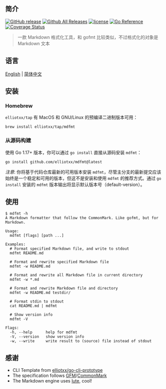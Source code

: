 ## 简介

[![GitHub release](https://img.shields.io/github/release/elliotxx/mdfmt.svg)](https://github.com/elliotxx/mdfmt/releases)
[![Github All Releases](https://img.shields.io/github/downloads/elliotxx/mdfmt/total.svg)](https://github.com/elliotxx/mdfmt/releases)
[![license](https://img.shields.io/github/license/elliotxx/mdfmt.svg)](https://github.com/elliotxx/mdfmt/blob/master/LICENSE)
[![Go Reference](https://pkg.go.dev/badge/github.com/elliotxx/mdfmt.svg)](https://pkg.go.dev/github.com/elliotxx/mdfmt)
[![Coverage Status](https://coveralls.io/repos/github/elliotxx/mdfmt/badge.svg)](https://coveralls.io/github/elliotxx/mdfmt)

> 一款 Markdown 格式化工具，和 gofmt 比较类似，不过格式化的对象是 Markdown 文本

## 语言

[English](https://github.com/elliotxx/mdfmt/blob/master/README.md) | [简体中文](https://github.com/elliotxx/mdfmt/blob/master/README-zh.md)

## 安装

### Homebrew

`elliotxx/tap` 有 MacOS 和 GNU/Linux 的预编译二进制版本可用：

```
brew install elliotxx/tap/mdfmt
```

### 从源码构建

使用 Go 1.17+ 版本，你可以通过 `go install` 直接从源码安装 `mdfmt`：

```
go install github.com/elliotxx/mdfmt@latest
```

*注意*: 你将基于代码仓库最新的可用版本安装 `mdfmt`，尽管主分支的最新提交应该始终是一个稳定和可用的版本，但这不是安装和使用 `mdfmt` 的推荐方式。通过 `go install` 安装的 `mdfmt` 版本输出将显示默认版本号（default-version）。

## 使用

```
$ mdfmt -h
A Markdown formatter that follow the CommonMark. Like gofmt, but for Markdown.

Usage:
  mdfmt [flags] [path ...]

Examples:
  # Format specified Markdown file, and write to stdout
  mdfmt README.md
  
  # Format and rewrite specified Markdown file
  mdfmt -w README.md
  
  # Format and rewrite all Markdown file in current directory
  mdfmt -w *.md
  
  # Format and rewrite Markdown file and directory
  mdfmt -w README.md testdir/
  
  # Format stdin to stdout
  cat README.md | mdfmt
  
  # Show version info
  mdfmt -V

Flags:
  -h, --help      help for mdfmt
  -V, --version   show version info
  -w, --write     write result to (source) file instead of stdout
```

## 感谢

* CLI Template from [elliotxx/go-cli-prototype](https://github.com/elliotxx/go-cli-prototype)
* The specification follows [GFM](https://github.github.com/gfm/)/[CommonMark](https://commonmark.org/)
* The Markdown engine uses [lute](https://github.com/88250/lute), cool!
